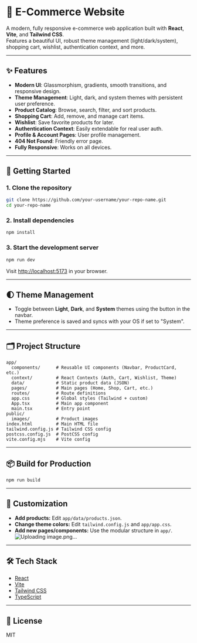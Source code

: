 # 🛒 E-Commerce Website

A modern, fully responsive e-commerce web application built with **React**, **Vite**, and **Tailwind CSS**.  
Features a beautiful UI, robust theme management (light/dark/system), shopping cart, wishlist, authentication context, and more.

---

## ✨ Features

- **Modern UI**: Glassmorphism, gradients, smooth transitions, and responsive design.
- **Theme Management**: Light, dark, and system themes with persistent user preference.
- **Product Catalog**: Browse, search, filter, and sort products.
- **Shopping Cart**: Add, remove, and manage cart items.
- **Wishlist**: Save favorite products for later.
- **Authentication Context**: Easily extendable for real user auth.
- **Profile & Account Pages**: User profile management.
- **404 Not Found**: Friendly error page.
- **Fully Responsive**: Works on all devices.

---

## 🚀 Getting Started

### 1. Clone the repository
```sh
git clone https://github.com/your-username/your-repo-name.git
cd your-repo-name
```

### 2. Install dependencies
```sh
npm install
```

### 3. Start the development server
```sh
npm run dev
```
Visit [http://localhost:5173](http://localhost:5173) in your browser.

---

## 🌓 Theme Management

- Toggle between **Light**, **Dark**, and **System** themes using the button in the navbar.
- Theme preference is saved and syncs with your OS if set to "System".

---

## 🗂️ Project Structure

```
app/
  components/      # Reusable UI components (Navbar, ProductCard, etc.)
  context/         # React Contexts (Auth, Cart, Wishlist, Theme)
  data/            # Static product data (JSON)
  pages/           # Main pages (Home, Shop, Cart, etc.)
  routes/          # Route definitions
  app.css          # Global styles (Tailwind + custom)
  App.tsx          # Main app component
  main.tsx         # Entry point
public/
  images/          # Product images
index.html         # Main HTML file
tailwind.config.js # Tailwind CSS config
postcss.config.js  # PostCSS config
vite.config.mjs    # Vite config
```

---

## 📦 Build for Production

```sh
npm run build
```

---

## 📝 Customization

- **Add products:** Edit `app/data/products.json`.
- **Change theme colors:** Edit `tailwind.config.js` and `app/app.css`.
- **Add new pages/components:** Use the modular structure in `app/`.
![Uploading image.png…]()

---

## 🛠️ Tech Stack

- [React](https://react.dev/)
- [Vite](https://vitejs.dev/)
- [Tailwind CSS](https://tailwindcss.com/)
- [TypeScript](https://www.typescriptlang.org/)

---

## 📄 License

MIT
